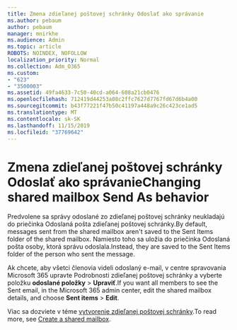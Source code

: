 ```yaml
---
title: Zmena zdieľanej poštovej schránky Odoslať ako správanie
ms.author: pebaum
author: pebaum
manager: mnirkhe
ms.audience: Admin
ms.topic: article
ROBOTS: NOINDEX, NOFOLLOW
localization_priority: Normal
ms.collection: Adm_O365
ms.custom:
- "623"
- "3500003"
ms.assetid: 49fa4633-7c50-40cd-a064-608a21cb0476
ms.openlocfilehash: 712419d44253a08c2ffc7627d7767fd67d6b4a00
ms.sourcegitcommit: b43f77221f47b50c41197a448a9c26c423ce1ad5
ms.translationtype: MT
ms.contentlocale: sk-SK
ms.lasthandoff: 11/15/2019
ms.locfileid: "37769642"
---
```

# <a name="changing-shared-mailbox-send-as-behavior"></a><span data-ttu-id="6c829-102">Zmena zdieľanej poštovej schránky Odoslať ako správanie</span><span class="sxs-lookup"><span data-stu-id="6c829-102">Changing shared mailbox Send As behavior</span></span>

<span data-ttu-id="6c829-103">Predvolene sa správy odoslané zo zdieľanej poštovej schránky neukladajú do priečinka Odoslaná pošta zdieľanej poštovej schránky.</span><span class="sxs-lookup"><span data-stu-id="6c829-103">By default, messages sent from the shared mailbox aren't saved to the Sent Items folder of the shared mailbox.</span></span> <span data-ttu-id="6c829-104">Namiesto toho sa uložia do priečinka Odoslaná pošta osoby, ktorá správu odoslala.</span><span class="sxs-lookup"><span data-stu-id="6c829-104">Instead, they are saved to the Sent Items folder of the person who sent the message.</span></span>
  
<span data-ttu-id="6c829-105">Ak chcete, aby všetci členovia videli odoslaný e-mail, v centre spravovania Microsoft 365 upravte Podrobnosti zdieľanej poštovej schránky a vyberte položku **odoslané položky** \> **Upraviť**.</span><span class="sxs-lookup"><span data-stu-id="6c829-105">If you want all members to see the Sent email, in the Microsoft 365 admin center, edit the shared mailbox details, and choose **Sent items** \> **Edit**.</span></span>
  
<span data-ttu-id="6c829-106">Viac sa dozviete v téme [vytvorenie zdieľanej poštovej schránky](https://docs.microsoft.com/office365/admin/email/create-a-shared-mailbox).</span><span class="sxs-lookup"><span data-stu-id="6c829-106">To read more, see [Create a shared mailbox](https://docs.microsoft.com/office365/admin/email/create-a-shared-mailbox).</span></span>
  